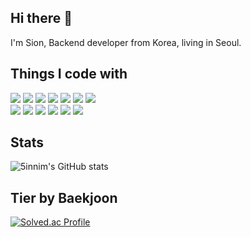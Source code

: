 ## Hi there 👋
I'm Sion, Backend developer from Korea, living in Seoul.
<h2>Things I code with</h2>

<div>
<a target="_blank" rel="noopener noreferrer nofollow"><img src="https://img.shields.io/badge/Spring Boot-6DB33F?style=flat&logo=springboot&logoColor=FFFFFF"></a>
<a target="_blank" rel="noopener noreferrer nofollow"><img src="https://img.shields.io/badge/Java-007396?style=flat&logo=Java&logoColor=FFFFFF"/></a>
<a target="_blank" rel="noopener noreferrer nofollow"><img src="https://img.shields.io/badge/JPA-59666C?style=flat&logo=hibernate&logoColor=FFFFFF"/></a>
<a target="_blank" rel="noopener noreferrer nofollow"><img src="https://img.shields.io/badge/Spring Security-6DB33F?style=flat&logo=springsecurity&logoColor=FFFFFF"/></a>
<a target="_blank" rel="noopener noreferrer nofollow"><img src="https://img.shields.io/badge/PostgresSQL-4169E1?style=flat&logo=postgresql&logoColor=FFFFFF"/></a>
<a target="_blank" rel="noopener noreferrer nofollow"><img src="https://img.shields.io/badge/AWS S3-569A31?style=flat&logo=amazons3&logoColor=FFFFFF"/></a>
<a target="_blank" rel="noopener noreferrer nofollow"><img src="https://img.shields.io/badge/Nginx-009639?style=flat&logo=nginx&logoColor=FFFFFF"/></a>
</div>
<div>
<a target="_blank" rel="noopener noreferrer nofollow"><img src="https://img.shields.io/badge/AWS EC2-FF9900?style=flat&logo=amazonec2&logoColor=FFFFFF"/></a>
<a target="_blank" rel="noopener noreferrer nofollow"><img src="https://img.shields.io/badge/AWS JUnit5-25A162?style=flat&logo=junit5&logoColor=FFFFFF"/></a>
<a target="_blank" rel="noopener noreferrer nofollow"><img src="https://img.shields.io/badge/Mockito-25A162?style=flat&logo=Mockito&logoColor=FFFFFF"/></a>
<a target="_blank" rel="noopener noreferrer nofollow"><img src="https://img.shields.io/badge/Linux-FCC624?style=flat&logo=linux&logoColor=FFFFFF"/></a>
<a target="_blank" rel="noopener noreferrer nofollow"><img src="https://img.shields.io/badge/Git-F05032?style=flat&logo=git&logoColor=FFFFFF"/></a>
<a target="_blank" rel="noopener noreferrer nofollow"><img src="https://img.shields.io/badge/Jenkins-D24939?style=flat&logo=jenkins&logoColor=FFFFFF"/></a>
</div>

<h2>Stats</h2>

![5innim's GitHub stats](https://github-readme-stats.vercel.app/api?username=5innim&show_icons=true&theme=highcontrast)

<h2>Tier by Baekjoon</h2>

[![Solved.ac Profile](http://mazassumnida.wtf/api/v2/generate_badge?boj=5innim)](https://solved.ac/5innim/)

<!--
**5innim/5innim** is a ✨ _special_ ✨ repository because its `README.md` (this file) appears on your GitHub profile.

Here are some ideas to get you started:

- 🔭 I’m currently working on ...
- 🌱 I’m currently learning ...
- 👯 I’m looking to collaborate on ...
- 🤔 I’m looking for help with ...
- 💬 Ask me about ...
- 📫 How to reach me: ...
- 😄 Pronouns: ...
- ⚡ Fun fact: ...
-->
